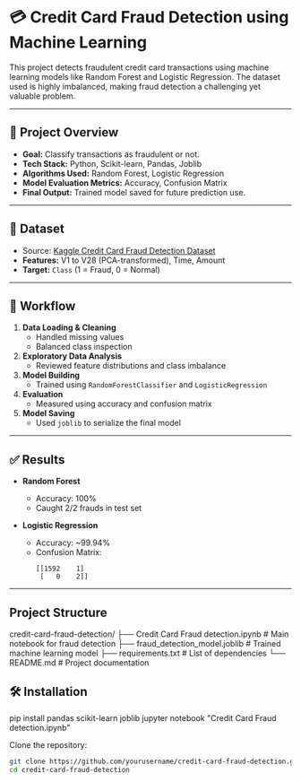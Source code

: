 # 💳 Credit Card Fraud Detection using Machine Learning

This project detects fraudulent credit card transactions using machine learning models like Random Forest and Logistic Regression. The dataset used is highly imbalanced, making fraud detection a challenging yet valuable problem.

---

## 🚀 Project Overview

- **Goal:** Classify transactions as fraudulent or not.
- **Tech Stack:** Python, Scikit-learn, Pandas, Joblib
- **Algorithms Used:** Random Forest, Logistic Regression
- **Model Evaluation Metrics:** Accuracy, Confusion Matrix
- **Final Output:** Trained model saved for future prediction use.

---

## 📂 Dataset

- Source: [Kaggle Credit Card Fraud Detection Dataset](https://www.kaggle.com/datasets/mlg-ulb/creditcardfraud)
- **Features:** V1 to V28 (PCA-transformed), Time, Amount
- **Target:** `Class` (1 = Fraud, 0 = Normal)

---

## 🧠 Workflow

1. **Data Loading & Cleaning**
   - Handled missing values
   - Balanced class inspection
2. **Exploratory Data Analysis**
   - Reviewed feature distributions and class imbalance
3. **Model Building**
   - Trained using `RandomForestClassifier` and `LogisticRegression`
4. **Evaluation**
   - Measured using accuracy and confusion matrix
5. **Model Saving**
   - Used `joblib` to serialize the final model

---

## ✅ Results

- **Random Forest**
  - Accuracy: 100%
  - Caught 2/2 frauds in test set

- **Logistic Regression**
  - Accuracy: ~99.94%
  - Confusion Matrix:
    ```
    [[1592    1]
     [   0    2]]
    ```

---
## Project Structure
credit-card-fraud-detection/
├── Credit Card Fraud detection.ipynb   # Main notebook for fraud detection
├── fraud_detection_model.joblib        # Trained machine learning model
├── requirements.txt                    # List of dependencies
└── README.md                           # Project documentation


## 🛠️ Installation
pip install pandas scikit-learn joblib
jupyter notebook "Credit Card Fraud detection.ipynb"

Clone the repository:
   ```bash
   git clone https://github.com/yourusername/credit-card-fraud-detection.git
   cd credit-card-fraud-detection

